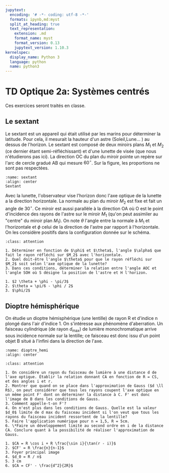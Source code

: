 ```yaml
---
jupytext:
  encoding: '# -*- coding: utf-8 -*-'
  formats: ipynb,md:myst
  split_at_heading: true
  text_representation:
    extension: .md
    format_name: myst
    format_version: 0.13
    jupytext_version: 1.10.3
kernelspec:
  display_name: Python 3
  language: python
  name: python3
---
```

# TD Optique 2a: Systèmes centrés

Ces exercices seront traités en classe.

## Le sextant

Le sextant est un appareil qui était utilisé par les marins pour déterminer la latitude. Pour cela, il mesurait la hauteur d'un astre (Soleil,Lune... ) au dessus de l'horizon. Le sextant est composé de deux miroirs plans $M_1$ et $M_2$ (ce dernier étant semi-réfléchissant) et d'une lunette de visée (que nous n'étudierons pas ici). La direction OC du plan du miroir pointe un repère sur l'arc de cercle gradué AB qui mesure $60^{\circ}$. Sur la figure, les proportions ne sont pas respectées.

```{figure} ./images/sextant.jpg
:name: sextant
:align: center
Sextant
```

Avec la lunette, l'observateur vise l'horizon donc l'axe optique de la lunette a la direction horizontale. La normale au plan du miroir $M_2$ est fixe et fait un angle de $30^{\circ}$. Ce miroir est aussi parallèle à la direction OA où O est le point d'incidence des rayons de l'astre sur le miroir $M_1$ (qu'on peut assimiler au "centre" du miroir plan $M_1$). On note $\theta$ l'angle entre la normale à $M_1$ et l'horizontale et $\phi$ celui de la direction de l'astre par rapport à l'horizontale. On les considère positifs dans la configuration donnée sur le schéma.


````{admonition} Exercice 
:class: attention

1. Déterminer en fonction de $\phi$ et $\theta$, l'angle $\alpha$ que fait le rayon réfléchi sur $M_2$ avec l'horizontale.
2. Quel doit-être l'angle $\theta$ pour que le rayon réfléchi sur $M_2$ soit selon l'axe optique de la lunette?
3. Dans ces conditions, déterminer la relation entre l'angle AOC et l'angle SOH où S désigne la position de l'astre et H l'horizon.
````

````{topic} Eléments de réponse (sans justification)
1. $2 \theta + \phi - \pi/3$
2. $\theta = \pi/6 - \phi / 2$
3. $\phi/2$
````

## Dioptre hémisphérique
On étudie un dioptre hémisphérique (une lentille) de rayon R et d'indice n plongé dans l'air d'indice 1. On s'intéresse aux phénomène d'aberration. Un faisceau cylindrique (de rayon $d_{\max}$) de lumière monochromatique arrive sous incidence normale sur la lentille; ce faisceau est donc issu d'un point objet B situé à l'infini dans la direction de l'axe.

```{figure} ./images/dioptre_hemispherique.jpg
:name: dioptre_hemi
:align: center
```


````{admonition} Exercice 
:class: attention

1. On considère un rayon du faisceau de lumière à une distance d de l'axe optique. Établir la relation donnant CA en fonction de R = CS, et des angles i et r.
2. Montrer que quand on se place dans l'approximation de Gauss ($d \ll R$), on peut considérer que tous les rayons coupent l'axe optique en un même point F' dont on déterminer la distance à C. F' est donc l'image de B dans les conditions de Gauss.
3. Comment appelle-t-on F'?
4. On n'est plus dans les conditions de Gauss. Quelle est la valeur $d_0$ limite de d max du faisceau incident si l'on veut que tous les rayons du faisceau incident ressortent de la lentille?
5. Faire l'application numérique pour n = 1,5, R = 5cm.
6. \*Faire un développement limité au second ordre en i de la distance CA. Conclure quant à la possibilité de réaliser l'approximation de Gauss.
````

````{topic} Eléments de réponse (sans justification)
1. $CA = R \cos i + R \frac{\sin i}{\tan(r - i)}$
2. $CF' = R \frac{n}{n-1}$
3. Foyer principal image
4. $d_0 = R / n$
5. 3 cm
6. $CA = CF' - \frac{d^2}{2R}$
````